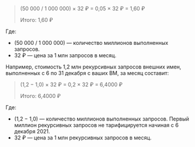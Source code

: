 > (50 000 / 1 000 000) × 32 ₽ = 0,05 × 32 ₽ = 1,60 ₽
> 
> Итого: 1,60 ₽

Где:

* (50 000 / 1 000 000) — количество миллионов выполненных запросов.
* 32 ₽ — цена за 1 млн запросов в месяц.

Например, стоимость 1,2 млн рекурсивных запросов внешних имен, выполненных с 6 по 31 декабря с ваших ВМ, за месяц составит:

> (1,2 − 1,0) × 32 ₽ = 0,2 × 32 ₽ = 6,4000 ₽
> 
> Итого: 6,4000 ₽

Где:

* (1,2 − 1,0) — количество миллионов выполненных запросов. Первый миллион рекурсивных запросов не тарифицируется начиная с 6 декабря 2021.
* 32 ₽ — цена за 1 млн рекурсивных запросов в месяц.